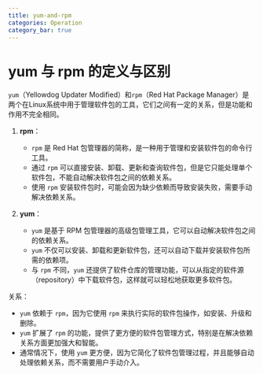```yaml
---
title: yum-and-rpm
categories: Operation
category_bar: true
---
```


# yum 与 rpm 的定义与区别

`yum`（Yellowdog Updater Modified）和`rpm`（Red Hat Package Manager）是两个在Linux系统中用于管理软件包的工具，它们之间有一定的关系，但是功能和作用不完全相同。

1. **rpm**：
   - `rpm` 是 Red Hat 包管理器的简称，是一种用于管理和安装软件包的命令行工具。
   - 通过 `rpm` 可以直接安装、卸载、更新和查询软件包，但是它只能处理单个软件包，不能自动解决软件包之间的依赖关系。
   - 使用 `rpm` 安装软件包时，可能会因为缺少依赖而导致安装失败，需要手动解决依赖关系。

2. **yum**：
   - `yum` 是基于 RPM 包管理器的高级包管理工具，它可以自动解决软件包之间的依赖关系。
   - `yum` 不仅可以安装、卸载和更新软件包，还可以自动下载并安装软件包所需的依赖项。
   - 与 `rpm` 不同，`yum` 还提供了软件仓库的管理功能，可以从指定的软件源（repository）中下载软件包，这样就可以轻松地获取更多软件包。

关系：
- `yum` 依赖于 `rpm`，因为它使用 `rpm` 来执行实际的软件包操作，如安装、升级和删除。
- `yum` 扩展了 `rpm` 的功能，提供了更方便的软件包管理方式，特别是在解决依赖关系方面更加强大和智能。
- 通常情况下，使用 `yum` 更方便，因为它简化了软件包管理过程，并且能够自动处理依赖关系，而不需要用户手动介入。
